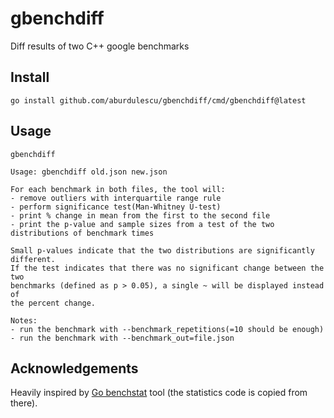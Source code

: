 # gbenchdiff

Diff results of two C++ google benchmarks

## Install

```
go install github.com/aburdulescu/gbenchdiff/cmd/gbenchdiff@latest
```

## Usage

```
gbenchdiff

Usage: gbenchdiff old.json new.json

For each benchmark in both files, the tool will:
- remove outliers with interquartile range rule
- perform significance test(Man-Whitney U-test)
- print % change in mean from the first to the second file
- print the p-value and sample sizes from a test of the two distributions of benchmark times

Small p-values indicate that the two distributions are significantly different.
If the test indicates that there was no significant change between the two
benchmarks (defined as p > 0.05), a single ~ will be displayed instead of
the percent change.

Notes:
- run the benchmark with --benchmark_repetitions(=10 should be enough)
- run the benchmark with --benchmark_out=file.json
```

## Acknowledgements

Heavily inspired by [Go benchstat](https://github.com/golang/perf) tool
(the statistics code is copied from there).
